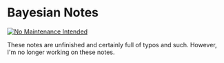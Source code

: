# Bayesian Notes

[![No Maintenance Intended](http://unmaintained.tech/badge.svg)](http://unmaintained.tech/)

These notes are unfinished and certainly full of typos and such.
However, I'm no longer working on these notes. 
